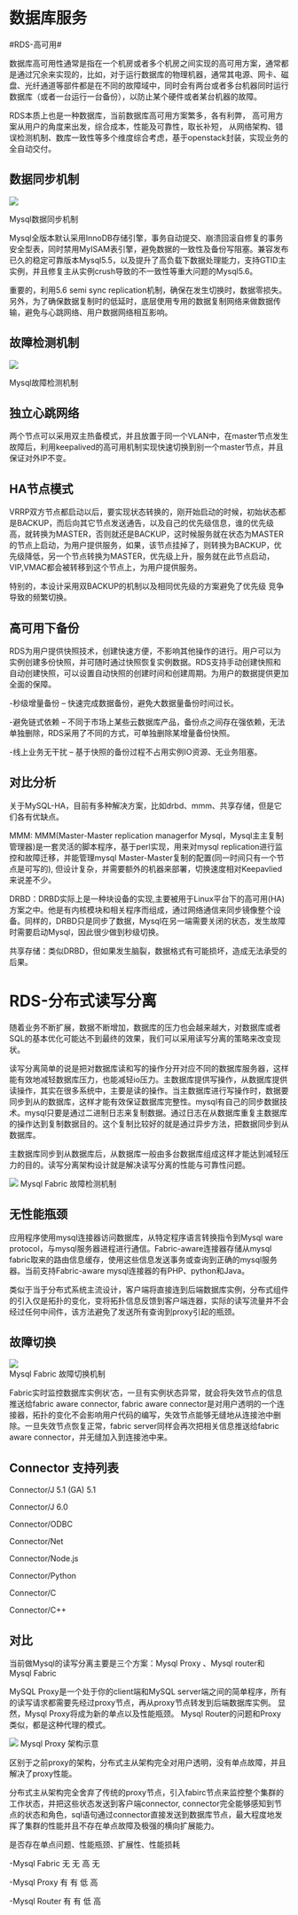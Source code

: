 # 数据库服务 #

#RDS-高可用#

数据库高可用性通常是指在一个机房或者多个机房之间实现的高可用方案，通常都是通过冗余来实现的，比如，对于运行数据库的物理机器，通常其电源、网卡、磁盘、光纤通道等部件都是在不同的故障域中，同时会有两台或者多台机器同时运行数据库（或者一台运行一台备份），以防止某个硬件或者某台机器的故障。

RDS本质上也是一种数据库，当前数据库高可用方案繁多，各有利弊，
高可用方案从用户的角度来出发，综合成本，性能及可靠性，取长补短，
从网络架构、错误检测机制、数库一致性等多个维度综合考虑，基于openstack封装，实现业务的全自动交付。



## 数据同步机制 ##
![](5_1_3_p1_db_sync.png)
 
Mysql数据同步机制

Mysql全版本默认采用InnoDB存储引擎，事务自动提交、崩溃回滚自修复的事务安全型表，同时禁用MyISAM表引擎，避免数据的一致性及备份写阻塞。兼容发布已久的稳定可靠版本Mysql5.5，以及提升了高负载下数据处理能力，支持GTID主实例，并且修复主从实例crush导致的不一致性等重大问题的Mysql5.6。

重要的，利用5.6 semi sync replication机制，确保在发生切换时，数据零损失。另外，为了确保数据复制时的低延时，底层使用专用的数据复制网络来做数据传输，避免与心跳网络、用户数据网络相互影响。

   
## 故障检测机制 ##
 
![](5_1_3_p2_db_ping.png)

Mysql故障检测机制

## 独立心跳网络 ##

两个节点可以采用双主热备模式，并且放置于同一个VLAN中，在master节点发生故障后，利用keepalived的高可用机制实现快速切换到别一个master节点，并且保证对外IP不变。

## HA节点模式 ##

VRRP双方节点都启动以后，要实现状态转换的，刚开始启动的时候，初始状态都是BACKUP，而后向其它节点发送通告，以及自己的优先级信息，谁的优先级高，就转换为MASTER，否则就还是BACKUP，这时候服务就在状态为MASTER的节点上启动，为用户提供服务，如果，该节点挂掉了，则转换为BACKUP，优先级降低，另一个节点转换为MASTER，优先级上升，服务就在此节点启动，VIP,VMAC都会被转移到这个节点上，为用户提供服务。

特别的，本设计采用双BACKUP的机制以及相同优先级的方案避免了优先级
竞争导致的频繁切换。

 
## 高可用下备份 ##

     
RDS为用户提供快照技术，创建快速方便，不影响其他操作的进行。用户可以为实例创建多份快照，并可随时通过快照恢复实例数据。RDS支持手动创建快照和自动创建快照，可以设置自动快照的创建时间和创建周期。为用户的数据提供更加全面的保障。

-秒级增量备份 – 快速完成数据备份，避免大数据量备份时间过长。

-避免链式依赖 – 不同于市场上某些云数据库产品，备份点之间存在强依赖，无法单独删除，RDS采用了不同的方式，可单独删除某增量备份快照。

-线上业务无干扰  – 基于快照的备份过程不占用实例IO资源、无业务阻塞。


## 对比分析 ##
关于MySQL-HA，目前有多种解决方案，比如drbd、mmm、共享存储，但是它们各有优缺点。

MMM: MMM(Master-Master replication managerfor Mysql，Mysql主主复制管理器)是一套灵活的脚本程序，基于perl实现，用来对mysql replication进行监控和故障迁移，并能管理mysql Master-Master复制的配置(同一时间只有一个节点是可写的), 但设计复杂，并需要额外的机器来部署，切换速度相对Keepavlied来说差不少。

DRBD：DRBD实际上是一种块设备的实现,主要被用于Linux平台下的高可用(HA)方案之中。他是有内核模块和相关程序而组成，通过网络通信来同步镜像整个设备。同样的，DRBD只是同步了数据，Mysql在另一端需要关闭的状态，发生故障时需要启动Mysql，因此很少做到秒级切换。

共享存储：类似DRBD，但如果发生脑裂，数据格式有可能损坏，造成无法承受的后果。



# RDS-分布式读写分离  #

随着业务不断扩展，数据不断增加，数据库的压力也会越来越大，对数据库或者SQL的基本优化可能达不到最终的效果，我们可以采用读写分离的策略来改变现状。
 
读写分离简单的说是把对数据库读和写的操作分开对应不同的数据库服务器，这样能有效地减轻数据库压力，也能减轻io压力。主数据库提供写操作，从数据库提供读操作，其实在很多系统中，主要是读的操作。当主数据库进行写操作时，数据要同步到从的数据库，这样才能有效保证数据库完整性。mysql有自己的同步数据技术。mysql只要是通过二进制日志来复制数据。通过日志在从数据库重复主数据库的操作达到复制数据目的。这个复制比较好的就是通过异步方法，把数据同步到从数据库。
 
主数据库同步到从数据库后，从数据库一般由多台数据库组成这样才能达到减轻压力的目的。读写分离架构设计就是解决读写分离的性能与可靠性问题。


![](5_1_3_p3_db_check.png)
Mysql  Fabric 故障检测机制

## 无性能瓶颈 ##

应用程序使用mysql连接器访问数据库，从特定程序语言转换指令到Mysql ware protocol，与mysql服务器进程进行通信。Fabric-aware连接器存储从mysql fabric取来的路由信息缓存，使用这些信息发送事务或查询到正确的mysql服务器。当前支持Fabric-aware mysql连接器的有PHP、python和Java。

类似于当于分布式系统主流设计，客户端将直接连到后端数据库实例，分布式组件的引入仅是拓扑的变化，变将拓扑信息反馈到客户端连器，实际的读写流量并不会经过任何中间件，该方法避免了发送所有查询到proxy引起的瓶颈。

## 故障切换 ##

![](5_1_3_p4_db_restore.png)          
Mysql  Fabric 故障切换机制


Fabric实时监控数据库实例状‘态，一旦有实例状态异常，就会将失效节点的信息推送给fabric aware connector, fabric aware connector是对用户透明的一个连接器，拓扑的变化不会影响用户代码的编写，失效节点能够无缝地从连接池中删除。一旦失效节点恢复正常，fabric server同样会再次把相关信息推送给fabric aware connector，并无缝加入到连接池中来。

## Connector 支持列表 ##

Connector/J 5.1 (GA)	5.1	

Connector/J 6.0 

Connector/ODBC

Connector/Net

Connector/Node.js

Connector/Python

Connector/C

Connector/C++


## 对比 ##

当前做Mysql的读写分离主要是三个方案：Mysql Proxy 、Mysql router和 Mysql Fabric

MySQL Proxy是一个处于你的client端和MySQL server端之间的简单程序，所有的读写请求都需要先经过proxy节点，再从proxy节点转发到后端数据库实例。
显然，Mysql Proxy将成为新的单点以及性能瓶颈。
Mysql Router的问题和Proxy类似，都是这种代理的模式。


 
![](5_1_3_p5_db_proxy.png) Mysql  Proxy  架构示意


区别于之前proxy的架构，分布式主从架构完全对用户透明，没有单点故障，并且解决了proxy性能。

分布式主从架构完全舍弃了传统的proxy节点，引入fabirc节点来监控整个集群的工作状态，并把这些状态发送到客户端connector, connector完全能够感知到节点的状态和角色，sql语句通过connector直接发送到数据库节点，最大程度地发挥了集群的性能并且不存在单点故障及极强的横向扩展能力。



是否存在单点问题、性能瓶颈、扩展性、性能损耗

-Mysql Fabric	无	无	高	无

-Mysql Proxy	    有	有	低	高

-Mysql Router	有	有	低	高

